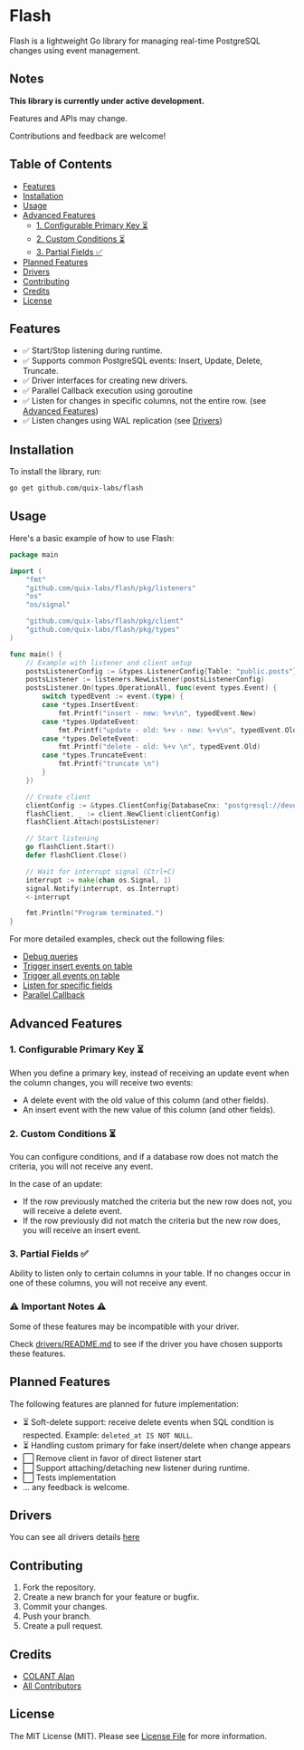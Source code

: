 # Flash

Flash is a lightweight Go library for managing real-time PostgreSQL changes using event management.

## Notes

**This library is currently under active development.**

Features and APIs may change.

Contributions and feedback are welcome!

## Table of Contents

* [Features](#features)
* [Installation](#installation)
* [Usage](#usage)
* [Advanced Features](#advanced-features)
    * [1. Configurable Primary Key ⏳](#1-configurable-primary-key-)
    * [2. Custom Conditions ⏳](#2-custom-conditions-)
    * [3. Partial Fields ✅](#3-partial-fields-)
* [Planned Features](#planned-features)
* [Drivers](#drivers)
* [Contributing](#contributing)
* [Credits](#credits)
* [License](#license)

## Features

- ✅ Start/Stop listening during runtime.
- ✅ Supports common PostgreSQL events: Insert, Update, Delete, Truncate.
- ✅ Driver interfaces for creating new drivers.
- ✅ Parallel Callback execution using goroutine
- ✅ Listen for changes in specific columns, not the entire row. (see [Advanced Features](#advanced-features))
- ✅ Listen changes using WAL replication (see [Drivers](#drivers))

## Installation

To install the library, run:

```bash
go get github.com/quix-labs/flash
```

## Usage

Here's a basic example of how to use Flash:

```go
package main

import (
	"fmt"
	"github.com/quix-labs/flash/pkg/listeners"
	"os"
	"os/signal"

	"github.com/quix-labs/flash/pkg/client"
	"github.com/quix-labs/flash/pkg/types"
)

func main() {
	// Example with listener and client setup
	postsListenerConfig := &types.ListenerConfig{Table: "public.posts"}
	postsListener := listeners.NewListener(postsListenerConfig)
	postsListener.On(types.OperationAll, func(event types.Event) {
		switch typedEvent := event.(type) {
		case *types.InsertEvent:
			fmt.Printf("insert - new: %+v\n", typedEvent.New)
		case *types.UpdateEvent:
			fmt.Printf("update - old: %+v - new: %+v\n", typedEvent.Old, typedEvent.New)
		case *types.DeleteEvent:
			fmt.Printf("delete - old: %+v \n", typedEvent.Old)
		case *types.TruncateEvent:
			fmt.Printf("truncate \n")
		}
	})

	// Create client
	clientConfig := &types.ClientConfig{DatabaseCnx: "postgresql://devuser:devpass@localhost:5432/devdb"}
	flashClient, _ := client.NewClient(clientConfig)
	flashClient.Attach(postsListener)

	// Start listening
	go flashClient.Start()
	defer flashClient.Close()

	// Wait for interrupt signal (Ctrl+C)
	interrupt := make(chan os.Signal, 1)
	signal.Notify(interrupt, os.Interrupt)
	<-interrupt

	fmt.Println("Program terminated.")
}
```

For more detailed examples, check out the following files:

- [Debug queries](examples/debug_trace/debug_trace.go)
- [Trigger insert events on table](examples/trigger_insert/trigger_insert.go)
- [Trigger all events on table](examples/trigger_all/trigger_all.go)
- [Listen for specific fields](examples/specific_fields/specific_fields.go)
- [Parallel Callback](examples/parallel_callback/parallel_callback.go)

## Advanced Features

### 1. Configurable Primary Key ⏳

When you define a primary key, instead of receiving an update event when the column changes, you will receive two
events:

- A delete event with the old value of this column (and other fields).
- An insert event with the new value of this column (and other fields).

### 2. Custom Conditions ⏳

You can configure conditions, and if a database row does not match the criteria, you will not receive any event.

In the case of an update:

- If the row previously matched the criteria but the new row does not, you will receive a delete event.
- If the row previously did not match the criteria but the new row does, you will receive an insert event.

### 3. Partial Fields ✅

Ability to listen only to certain columns in your table. If no changes occur in one of these columns, you will not
receive any event.

### ⚠️ Important Notes ⚠️

Some of these features may be incompatible with your driver.

Check [drivers/README.md](pkg/drivers/README.md) to see if the driver you have chosen supports these features.

## Planned Features

The following features are planned for future implementation:

- ⏳ Soft-delete support: receive delete events when SQL condition is respected. Example: `deleted_at IS NOT NULL`.
- ⏳ Handling custom primary for fake insert/delete when change appears
- ⬜ Remove client in favor of direct listener start
- ⬜ Support attaching/detaching new listener during runtime.
- ⬜ Tests implementation
- ... any feedback is welcome.

## Drivers

You can see all drivers details [here](pkg/drivers/README.md)

## Contributing

1. Fork the repository.
2. Create a new branch for your feature or bugfix.
3. Commit your changes.
4. Push your branch.
5. Create a pull request.

## Credits

- [COLANT Alan](https://github.com/alancolant)
- [All Contributors](../../contributors)

## License

The MIT License (MIT). Please see [License File](LICENSE.md) for more information.


